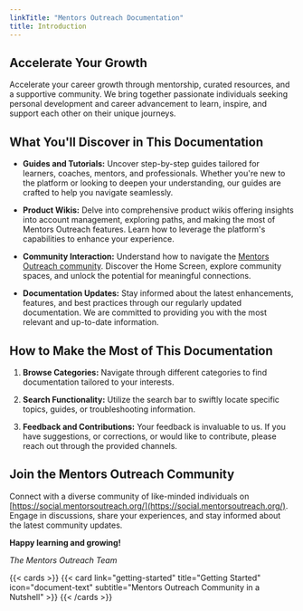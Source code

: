 ```yaml
---
linkTitle: "Mentors Outreach Documentation"
title: Introduction
---
```


## Accelerate Your Growth

Accelerate your career growth through mentorship, curated resources, and a supportive community. We bring together passionate individuals seeking personal development and career advancement to learn, inspire, and support each other on their unique journeys.

## What You'll Discover in This Documentation

- **Guides and Tutorials:** Uncover step-by-step guides tailored for learners, coaches, mentors, and professionals. Whether you're new to the platform or looking to deepen your understanding, our guides are crafted to help you navigate seamlessly.

- **Product Wikis:** Delve into comprehensive product wikis offering insights into account management, exploring paths, and making the most of Mentors Outreach features. Learn how to leverage the platform's capabilities to enhance your experience.

- **Community Interaction:** Understand how to navigate the [Mentors Outreach community](https://social.mentorsoutreach.org/). Discover the Home Screen, explore community spaces, and unlock the potential for meaningful connections.

- **Documentation Updates:** Stay informed about the latest enhancements, features, and best practices through our regularly updated documentation. We are committed to providing you with the most relevant and up-to-date information.

## How to Make the Most of This Documentation

1. **Browse Categories:** Navigate through different categories to find documentation tailored to your interests.

2. **Search Functionality:** Utilize the search bar to swiftly locate specific topics, guides, or troubleshooting information.

3. **Feedback and Contributions:** Your feedback is invaluable to us. If you have suggestions, or corrections, or would like to contribute, please reach out through the provided channels.

## Join the Mentors Outreach Community

Connect with a diverse community of like-minded individuals on [https://social.mentorsoutreach.org/](https://social.mentorsoutreach.org/). Engage in discussions, share your experiences, and stay informed about the latest community updates.

**Happy learning and growing!**

*The Mentors Outreach Team*

{{< cards >}}
  {{< card link="getting-started" title="Getting Started" icon="document-text" subtitle="Mentors Outreach Community in a Nutshell" >}}
{{< /cards >}}

[hugo]: https://gohugo.io/
[flex-search]: https://github.com/nextapps-de/flexsearch
[tailwind-css]: https://tailwindcss.com/
